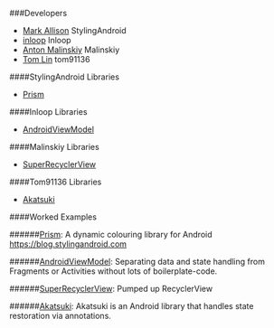 ###Developers
 - [Mark Allison][0] StylingAndroid
 - [inloop][1] Inloop
 - [Anton Malinskiy][2] Malinskiy
 - [Tom Lin][3] tom91136


####StylingAndroid Libraries
- [Prism][4]


####Inloop Libraries
- [AndroidViewModel][5]

####Malinskiy Libraries
- [SuperRecyclerView][6]

####Tom91136 Libraries
- [Akatsuki][7]


####Worked Examples

######[Prism][8]: A dynamic colouring library for Android https://blog.stylingandroid.com

######[AndroidViewModel][9]: Separating data and state handling from Fragments or Activities without lots of boilerplate-code.

######[SuperRecyclerView][10]: Pumped up RecyclerView

######[Akatsuki][11]: Akatsuki is an Android library that handles state restoration via annotations.


[0]: https://github.com/StylingAndroid
[1]: https://github.com/inloop
[2]: https://github.com/Malinskiy
[3]: https://github.com/tom91136


[4]: https://github.com/StylingAndroid/prism
[5]: https://github.com/inloop/AndroidViewModel
[6]: https://github.com/Malinskiy/SuperRecyclerView
[7]: https://github.com/tom91136/Akatsuki

[8]: https://github.com/ersin-ertan/ViewModelAkatsukiSuperReyclerPrisimExamples/tree/master/prism/src/main/java/com/nullcognition/prisim
[9]: https://github.com/ersin-ertan/ViewModelAkatsukiSuperReyclerPrisimExamples/tree/master/androidviewmodel/src/main/java/com/nullcognition/androidviewmodel
[10]: https://github.com/ersin-ertan/ViewModelAkatsukiSuperReyclerPrisimExamples/tree/master/superrecyclerview/src/main/java/com/nullcognition/superrecyclerview
[11]: https://github.com/ersin-ertan/ViewModelAkatsukiSuperReyclerPrisimExamples/tree/master/akatsuki/src/main/java/com/nullcognition/akatsuki
